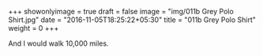 +++
showonlyimage = true
draft = false
image = "img/011b Grey Polo Shirt.jpg"
date = "2016-11-05T18:25:22+05:30"
title = "011b Grey Polo Shirt"
weight = 0
+++

And I would walk 10,000 miles.

